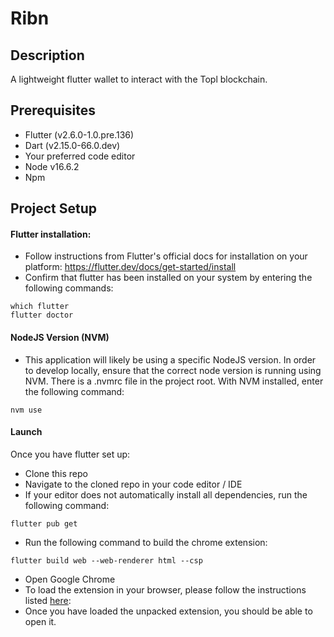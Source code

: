 # Ribn

## Description
A lightweight flutter wallet to interact with the Topl blockchain.

## Prerequisites
* Flutter (v2.6.0-1.0.pre.136)
* Dart (v2.15.0-66.0.dev)
* Your preferred code editor 
* Node v16.6.2
* Npm


## Project Setup

#### Flutter installation:
* Follow instructions from Flutter's official docs for installation on your platform: https://flutter.dev/docs/get-started/install
* Confirm that flutter has been installed on your system by entering the following commands:
```
which flutter
flutter doctor 
```

#### NodeJS Version (NVM)
* This application will likely be using a specific NodeJS version. In order to develop locally, ensure that the correct node version is running using NVM. There is a .nvmrc file in the project root. With NVM installed, enter the following command:
```
nvm use
```


#### Launch
Once you have flutter set up:
* Clone this repo
* Navigate to the cloned repo in your code editor / IDE
* If your editor does not automatically install all dependencies, run the following command:
```
flutter pub get
```
* Run the following command to build the chrome extension:
```
flutter build web --web-renderer html --csp
```
* Open Google Chrome
* To load the extension in your browser, please follow the instructions listed <a href="https://developer.chrome.com/docs/extensions/mv3/getstarted/#:~:text=Open%20the%20Extension%20Management%20page%20by%20navigating%20to">here</a>:  
* Once you have loaded the unpacked extension, you should be able to open it.
